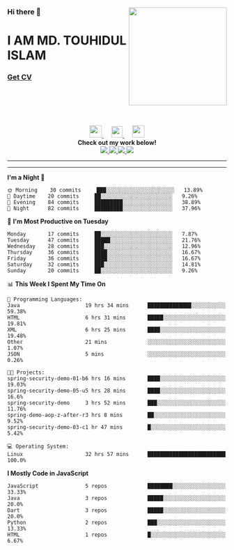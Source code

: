 <div>
<img align="right" width="225" height="225" src="https://touhid-jisan.github.io/img/about-us.png">
<div>
  <h3> </h3>
  <h3> </h3>
  <h3>Hi there 👋</h3>
  <h1>I AM MD. TOUHIDUL ISLAM</h1>
 <!-- <h3>Software Engineer</h3> -->
  <h3> <a href="https://touhid-jisan.github.io/pdf/Touhidul_Islam.pdf"><span>Get CV</span></a></h3>
</div>
</div>
<br/><br/><br/><br/><br/>

<div align="center">
  
  <a href= "https://www.instagram.com/touhid_jisan/">
    <img src="https://img.icons8.com/ios-glyphs/256/000000/instagram-new.svg" width="28px"/>
  </a>
  &emsp;
  <a href="https://www.linkedin.com/in/touhid-jisan/">
    <img src="https://img.icons8.com/ios-filled/256/000000/linkedin.svg" width="26px"/>
  </a>
  &emsp;
  <a href="http://touhid-jisan.github.io/">
    <img src="https://img.icons8.com/material/256/000000/globe--v1.png" width="28px"/>
  </a>
  <br> 
  <strong>Check out my work below!</strong> <br>
    
  <a href="https://github.com/touhid-jisan">
    <img src="https://badges.pufler.dev/years/touhid-jisan?style=flat-square&color=black&logo=github">
  </a>
  <a href="https://github.com/touhid-jisan?tab=repositories">
    <img src="https://badges.pufler.dev/repos/touhid-jisan?style=flat-square&color=black&logo=github">
  </a>
  <a href="https://gist.github.com/touhid-jisan">
    <img src="https://badges.pufler.dev/gists/touhid-jisan?style=flat-square&color=black&logo=github">
  </a>
  <a href="https://github.com/touhid-jisan">
    <img src="https://badges.pufler.dev/commits/monthly/touhid-jisan?style=flat-square&color=black&logo=github">
  </a>
</div>
<hr><hr>
<!--
**touhid-jisan/touhid-jisan** is a ✨ _special_ ✨ repository because its `README.md` (this file) appears on your GitHub profile.

Here are some ideas to get you started:

- 🔭 I’m currently working on ...
- 🌱 I’m currently learning ...
- 👯 I’m looking to collaborate on ...
- 🤔 I’m looking for help with ...
- 💬 Ask me about ...
- 📫 How to reach me: ...
- 😄 Pronouns: ...
- ⚡ Fun fact: ...
-->

<!--START_SECTION:waka-->
**I'm a Night 🦉** 

```text
🌞 Morning    30 commits     ███░░░░░░░░░░░░░░░░░░░░░░   13.89% 
🌆 Daytime    20 commits     ██░░░░░░░░░░░░░░░░░░░░░░░   9.26% 
🌃 Evening    84 commits     █████████░░░░░░░░░░░░░░░░   38.89% 
🌙 Night      82 commits     █████████░░░░░░░░░░░░░░░░   37.96%

```
📅 **I'm Most Productive on Tuesday** 

```text
Monday       17 commits     ██░░░░░░░░░░░░░░░░░░░░░░░   7.87% 
Tuesday      47 commits     █████░░░░░░░░░░░░░░░░░░░░   21.76% 
Wednesday    28 commits     ███░░░░░░░░░░░░░░░░░░░░░░   12.96% 
Thursday     36 commits     ████░░░░░░░░░░░░░░░░░░░░░   16.67% 
Friday       36 commits     ████░░░░░░░░░░░░░░░░░░░░░   16.67% 
Saturday     32 commits     ███░░░░░░░░░░░░░░░░░░░░░░   14.81% 
Sunday       20 commits     ██░░░░░░░░░░░░░░░░░░░░░░░   9.26%

```


📊 **This Week I Spent My Time On** 

```text
💬 Programming Languages: 
Java                     19 hrs 34 mins      ██████████████░░░░░░░░░░░   59.38% 
HTML                     6 hrs 31 mins       █████░░░░░░░░░░░░░░░░░░░░   19.81% 
XML                      6 hrs 25 mins       ████░░░░░░░░░░░░░░░░░░░░░   19.48% 
Other                    21 mins             ░░░░░░░░░░░░░░░░░░░░░░░░░   1.07% 
JSON                     5 mins              ░░░░░░░░░░░░░░░░░░░░░░░░░   0.26%

🐱‍💻 Projects: 
spring-security-demo-01-b6 hrs 16 mins       ████░░░░░░░░░░░░░░░░░░░░░   19.03% 
spring-security-demo-05-u5 hrs 28 mins       ████░░░░░░░░░░░░░░░░░░░░░   16.6% 
spring-security-demo     3 hrs 52 mins       ███░░░░░░░░░░░░░░░░░░░░░░   11.76% 
spring-demo-aop-z-after-r3 hrs 8 mins        ██░░░░░░░░░░░░░░░░░░░░░░░   9.52% 
spring-security-demo-03-c1 hr 47 mins        █░░░░░░░░░░░░░░░░░░░░░░░░   5.42%

💻 Operating System: 
Linux                    32 hrs 57 mins      █████████████████████████   100.0%

```

**I Mostly Code in JavaScript** 

```text
JavaScript               5 repos             ████████░░░░░░░░░░░░░░░░░   33.33% 
Java                     3 repos             █████░░░░░░░░░░░░░░░░░░░░   20.0% 
Dart                     3 repos             █████░░░░░░░░░░░░░░░░░░░░   20.0% 
Python                   2 repos             ███░░░░░░░░░░░░░░░░░░░░░░   13.33% 
HTML                     1 repos             █░░░░░░░░░░░░░░░░░░░░░░░░   6.67%

```



<!--END_SECTION:waka-->
